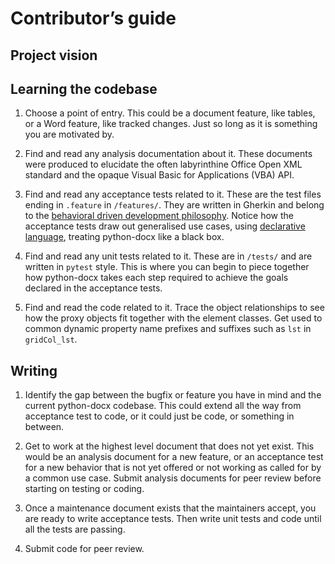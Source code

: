 # Contributor’s guide

## Project vision

## Learning the codebase

1. Choose a point of entry. This could be a document feature, like tables,
   or a Word feature, like tracked changes. Just so long as it is
   something you are motivated by.

2. Find and read any analysis documentation about it. These documents were
   produced to elucidate the often labyrinthine Office Open XML standard
   and the opaque Visual Basic for Applications (VBA) API.

3. Find and read any acceptance tests related to it. These are the test
   files ending in `.feature` in `/features/`. They are written in Gherkin
   and belong to the [behavioral driven development
   philosophy](https://open.nytimes.com/no-code-no-problem-writing-tests-in-plain-english-537827eaaa6e).
   Notice how the acceptance tests draw out generalised use cases, using
   [declarative
   language](https://en.wikipedia.org/wiki/Declarative_programming),
   treating python-docx like a black box.

4. Find and read any unit tests related to it. These are in `/tests/` and
   are written in `pytest` style. This is where you can begin to piece
   together how python-docx takes each step required to achieve the goals
   declared in the acceptance tests.

5. Find and read the code related to it. Trace the object relationships to
   see how the proxy objects fit together with the element classes. Get
   used to common dynamic property name prefixes and suffixes such as
   `lst` in `gridCol_lst`.

## Writing

1. Identify the gap between the bugfix or feature you have in mind and the
   current python-docx codebase. This could extend all the way from
   acceptance test to code, or it could just be code, or something in
   between.

2. Get to work at the highest level document that does not yet exist. This
   would be an analysis document for a new feature, or an acceptance test
   for a new behavior that is not yet offered or not working as called for
   by a common use case. Submit analysis documents for peer review before
   starting on testing or coding.

3. Once a maintenance document exists that the maintainers accept, you are
   ready to write acceptance tests. Then write unit tests and code until
   all the tests are passing.

4. Submit code for peer review.
